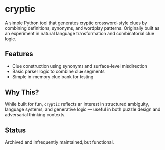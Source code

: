 # cryptic
A simple Python tool that generates cryptic crossword-style clues by combining definitions, synonyms, and wordplay patterns. Originally built as an experiment in natural language transformation and combinatorial clue logic.

## Features
- Clue construction using synonyms and surface-level misdirection
- Basic parser logic to combine clue segments
- Simple in-memory clue bank for testing

## Why This?
While built for fun, `cryptic` reflects an interest in structured ambiguity, language systems, and generative logic — useful in both puzzle design and adversarial thinking contexts.

## Status
Archived and infrequently maintained, but functional.

